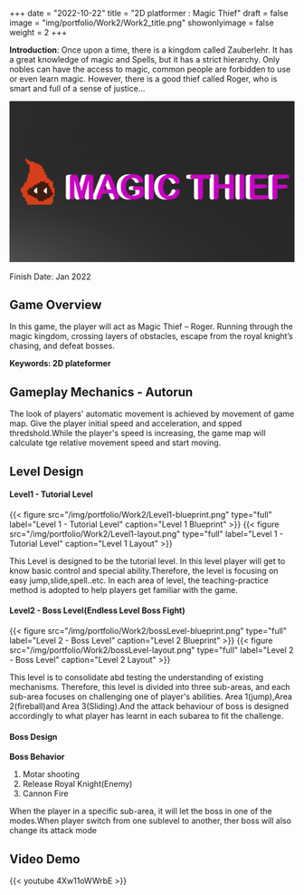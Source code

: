 +++
date = "2022-10-22"
title = "2D platformer : Magic Thief"
draft = false
image = "img/portfolio/Work2/Work2_title.png"
showonlyimage = false
weight = 2
+++

**Introduction**: Once upon a time, there is a kingdom called Zauberlehr. It has a great knowledge of magic and Spells, but it has a strict hierarchy. Only nobles can have the access to magic, common people are forbidden to use or even learn magic. However, there is a good thief called Roger, who is smart and full of a sense of justice...


<!--more-->
![gamelogo][1]

Finish Date: Jan 2022
## Game Overview

In this game, the player will act as Magic Thief – Roger. Running through the magic kingdom, crossing layers of obstacles, escape from the royal knight’s chasing, and defeat bosses.

**Keywords: 2D plateformer**
## Gameplay Mechanics - Autorun
The look of players' automatic movement is achieved by movement of game map. Give the player initial speed and acceleration, and spped thredshold.While the player's speed is increasing, the game map will calculate tge relative movement speed and start moving.

## Level Design
#### Level1 - Tutorial Level
{{< figure
  src="/img/portfolio/Work2/Level1-blueprint.png"
  type="full"
  label="Level 1 - Tutorial Level"
  caption="Level 1 Blueprint" >}}
  {{< figure
  src="/img/portfolio/Work2/Level1-layout.png"
  type="full"
  label="Level 1 - Tutorial Level"
  caption="Level 1 Layout" >}}

  This Level is designed to be the tutorial level. In this level player will get to know basic control and special ability.Therefore, the level is focusing on easy jump,slide,spell..etc. In each area of level, the teaching-practice method is adopted to help players get familiar with the game.

#### Level2 - Boss Level(Endless Level Boss Fight)
{{< figure
  src="/img/portfolio/Work2/bossLevel-blueprint.png"
  type="full"
  label="Level 2 - Boss Level"
  caption="Level 2 Blueprint" >}}
{{< figure
  src="/img/portfolio/Work2/bossLevel-layout.png"
  type="full"
  label="Level 2 - Boss Level"
  caption="Level 2 Layout" >}}

  This level is to consolidate abd testing the understanding of existing mechanisms. Therefore, this level is divided into three sub-areas, and each sub-area focuses on challenging one of player's abilities. Area 1(jump),Area 2(fireball)and Area 3(Sliding).And the attack behaviour of boss is designed accordingly to what player has learnt in each subarea to fit the challenge.

#### Boss Design
**Boss Behavior**

1. Motar shooting
2. Release Royal Knight(Enemy)
3. Cannon Fire

When the player in a specific sub-area, it will let the boss in one of the modes.When player switch from one sublevel to another, ther boss will also change its attack mode
## Video Demo
{{< youtube 4Xw11oWWrbE >}}


[1]:/img/portfolio/Work2/Work2_title.png